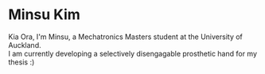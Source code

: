 # Minsu Kim 

Kia Ora, I'm Minsu, a Mechatronics Masters student at the University of Auckland. <br/>
I am currently developing a selectively disengagable prosthetic hand for my thesis :)
